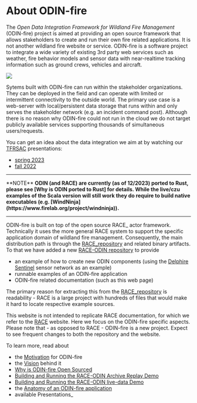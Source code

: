 # About ODIN-fire
The *Open Data Integration Framework for Wildland Fire Management* (ODIN-fire) project is aimed at providing an open source
framework that allows stakeholders to create and run their own fire related applications. It is not another
wildland fire website or service. ODIN-fire is a software project to integrate a wide variety of existing
3rd party web services such as weather, fire behavior models and sensor data with near-realtime tracking information
such as ground crews, vehicles and aircraft.

<img class="center scale70" src="images/odin-node.svg">

Sytems built with ODIN-fire can run within the stakeholder organizations. They can be deployed in the field and can operate
with limited or intermittent connectivity to the outside world. The primary use case is a web-server with local/persistent
data storage that runs within and only serves the stakeholder network (e.g. an incident command post). Although there is no
reason why ODIN-fire could not run in the cloud we do not target publicly available services supporting thousands of simultaneous
users/requests.

You can get an idea about the data integration we aim at by watching our [TFRSAC](https://fsapps.nwcg.gov/nirops/pages/tfrsac) presentations:

  - [spring 2023](https://www.youtube.com/watch?v=b9DfMBYCe-s&t=4950s)
  - [fall 2022](https://www.youtube.com/watch?v=gCBXOaybDLA)

<hr>
**NOTE**
<b>ODIN (and RACE) are currently (as of 12/2023) ported to Rust, please see [Why is ODIN ported to Rust] for details. While
the live/czu examples of the Scala version will still work they do require to build native executables (e.g. 
[WindNinja](https://www.firelab.org/project/windninja)).</b> 
<hr>

ODIN-fire is built on top of the open source RACE_ actor framework. Technically it uses the more general RACE system
to support the specific application domain of wildland fire management. Consequently, the main distribution path is through the
[RACE_repository](https://github.com/NASARace/race) and related binary artifacts. To that we have added a new 
[RACE-ODIN repository](https://github.com/NASARace/race-odin) to provide

- an example of how to create new ODIN components (using the [Delphire Sentinel](https://delphiretech.com/sentinel) sensor
network as an example)
- runnable examples of an ODIN-fire application
- ODIN-fire related documentation (such as this web page)

The primary reason for extracting this from the [RACE_repository](https://github.com/NASARace/race) is readability - RACE 
is a large project with hundreds of files that would make it hard to locate respective example sources.

This website is not intended to replicate RACE documentation, for which we refer to the [RACE](http://nasarace.github.io/race/)
website. Here we focus on the ODIN-fire specific aspects. Please note that - as opposed to RACE - ODIN-fire is a 
new project. Expect to see frequent changes to both the repository and the website.

To learn more, read about

  * the [Motivation](motivation.md) for ODIN-fire
  * the [Vision](vision.md) behind it
  * [Why is ODIN-fire Open Sourced](opensource.md)
  * [Building and Running the RACE-ODIN Archive Replay Demo](archive-demo.md)
  * [Building and Running the RACE-ODIN live-data Demo](live-demo.md)
  * the [Anatomy of an ODIN-fire application](application.md)
  * available Presentations_